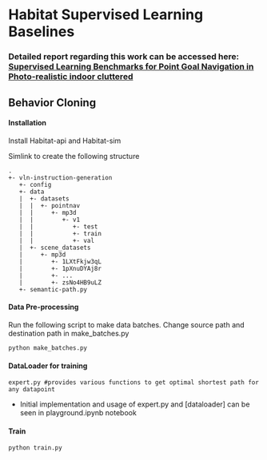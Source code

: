 # Habitat Supervised Learning Baselines

### Detailed report regarding this work can be accessed here: [Supervised Learning Benchmarks for Point Goal Navigation in Photo-realistic indoor cluttered](https://zubairirshad.com/portfolio/supervised-learning-benchmarks-for-embodied-visual-navigation-in-habitat/)

## Behavior Cloning

#### Installation

Install Habitat-api and Habitat-sim

Simlink to create the following structure
```
.
+- vln-instruction-generation
   +- config
   +- data
   |  +- datasets
   |  |  +- pointnav
   |  |     +- mp3d
   |  |        +- v1
   |  |           +- test
   |  |           +- train
   |  |           +- val
   |  +- scene_datasets
   |     +- mp3d
   |        +- 1LXtFkjw3qL
   |        +- 1pXnuDYAj8r
   |        +- ...
   |        +- zsNo4HB9uLZ
   +- semantic-path.py
```

#### Data Pre-processing
Run the following script to make data batches. Change source path and destination path in make_batches.py

```
python make_batches.py
```


#### DataLoader for training

```
expert.py #provides various functions to get optimal shortest path for any datapoint
```

- Initial implementation and usage of expert.py and [dataloader] can be seen in playground.ipynb notebook


#### Train 
```
python train.py
```


